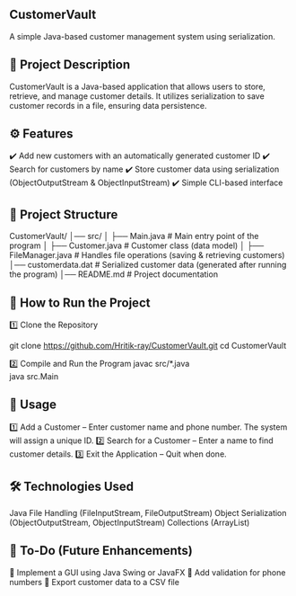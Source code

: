 ## CustomerVault

A simple Java-based customer management system using serialization.

## 📌 Project Description

CustomerVault is a Java-based application that allows users to store, retrieve, and manage customer
details. It utilizes serialization to save customer records in a file, ensuring data persistence.

## ⚙️ Features

✔️ Add new customers with an automatically generated customer ID
✔️ Search for customers by name
✔️ Store customer data using serialization (ObjectOutputStream & ObjectInputStream)
✔️ Simple CLI-based interface



## 📂 Project Structure

CustomerVault/
│── src/
│   ├── Main.java          # Main entry point of the program
│   ├── Customer.java      # Customer class (data model)
│   ├── FileManager.java   # Handles file operations (saving & retrieving customers)
│── customerdata.dat       # Serialized customer data (generated after running the program)
│── README.md              # Project documentation


## 🚀 How to Run the Project

1️⃣ Clone the Repository

git clone https://github.com/Hritik-ray/CustomerVault.git
cd CustomerVault

2️⃣ Compile and Run the Program
javac src/*.java  
java src.Main



## 📖 Usage
1️⃣ Add a Customer – Enter customer name and phone number. The system will assign a unique ID.
2️⃣ Search for a Customer – Enter a name to find customer details.
3️⃣ Exit the Application – Quit when done.

## 🛠 Technologies Used
Java
File Handling (FileInputStream, FileOutputStream)
Object Serialization (ObjectOutputStream, ObjectInputStream)
Collections (ArrayList)


## 📝 To-Do (Future Enhancements)
🔹 Implement a GUI using Java Swing or JavaFX
🔹 Add validation for phone numbers
🔹 Export customer data to a CSV file
